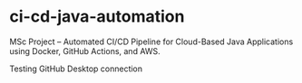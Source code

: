 # ci-cd-java-automation

MSc Project – Automated CI/CD Pipeline for Cloud-Based Java Applications using Docker, GitHub Actions, and AWS.



Testing GitHub Desktop connection


